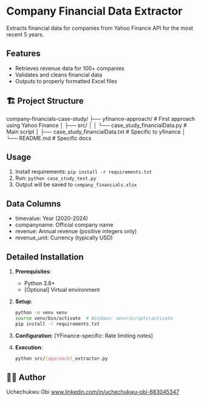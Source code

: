 # Company Financial Data Extractor

Extracts financial data for companies from Yahoo Finance API for the most recent 5 years.

## Features
- Retrieves revenue data for 100+ companies
- Validates and cleans financial data
- Outputs to properly formatted Excel files

## 🏗 Project Structure
company-financials-case-study/
├── yfinance-approach/                # First approach using Yahoo Finance
│   ├── src/
│   │   └── case_study_financialData.py     # Main script
│   ├── case_study_financialData.txt        # Specific to yfinance
│   └── README.md                     # Specific docs

## Usage
1. Install requirements: `pip install -r requirements.txt`
2. Run: `python case_study_test.py`
3. Output will be saved to `company_financials.xlsx`

## Data Columns
- timevalue: Year (2020-2024)
- companyname: Official company name
- revenue: Annual revenue (positive integers only)
- revenue_unit: Currency (typically USD)

## Detailed Installation
   
   1. **Prerequisites**:
      - Python 3.8+
      - [Optional] Virtual environment
   
   2. **Setup**:
      ```bash
      python -m venv venv
      source venv/bin/activate  # Windows: venv\Scripts\activate
      pip install -r requirements.txt
      ```
   
   3. **Configuration**:
      [YFinance-specific: Rate limiting notes]
   
   4. **Execution**:
      ```bash
      python src/[approach]_extractor.py
      ```

## 🧑‍💻 Author
Uchechukwu Obi
www.linkedin.com/in/uchechukwu-obi-683045347